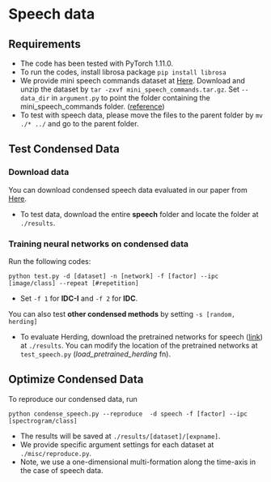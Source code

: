 # Speech data

## Requirements
- The code has been tested with PyTorch 1.11.0.   
- To run the codes, install librosa package ```pip install librosa```
- We provide mini speech commands dataset at [Here](https://drive.google.com/file/d/1HABvixB63a-foLRcIdDOjaK5jWjfGxNY/view?usp=sharing). Download and unzip the dataset by ```tar -zxvf mini_speech_commands.tar.gz```. Set ```--data_dir``` in ```argument.py``` to point the folder containing the mini_speech_commands folder. ([reference](https://www.tensorflow.org/tutorials/audio/simple_audio))
- To test with speech data, please move the files to the parent folder by ```mv ./* ../``` and go to the parent folder. 

## Test Condensed Data
### Download data
You can download condensed speech data evaluated in our paper from [Here](https://drive.google.com/drive/folders/1yh0Hf2ia4b-1edMiAr1kXCH4eUcYNfmz?usp=sharing).
- To test data, download the entire **speech** folder and locate the folder at ```./results```. 

### Training neural networks on condensed data
Run the following codes:   
```
python test.py -d [dataset] -n [network] -f [factor] --ipc [image/class] --repeat [#repetition]
```
- Set ```-f 1``` for **IDC-I** and ```-f 2``` for **IDC**.

You can also test **other condensed methods** by setting ```-s [random, herding]```
- To evaluate Herding, download the pretrained networks for speech ([link](https://drive.google.com/drive/folders/1Sk-IVb7YotbZ07WNJwfp4ID3tv6_MTnx?usp=sharing)) at ```./results```. You can modify the location of the pretrained networks at ```test_speech.py``` (*load_pretrained_herding* fn).


## Optimize Condensed Data
To reproduce our condensed data, run
```
python condense_speech.py --reproduce  -d speech -f [factor] --ipc [spectrogram/class]
```
- The results will be saved at ```./results/[dataset]/[expname]```. 
- We provide specific argument settings for each dataset at ```./misc/reproduce.py```.
- Note, we use a one-dimensional multi-formation along the time-axis in the case of speech data. 
